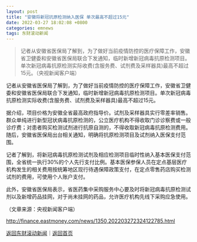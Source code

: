 ```yaml
---
layout: post
title: "安徽将新冠抗原检测纳入医保 单次最高不超过15元"
date: 2022-03-27 18:02:08 +0800
categories: emnews
tags: 东财滚动新闻
---
```

> 记者从安徽省医保局了解到，为了做好当前疫情防控的医疗保障工作，安徽省卫健委和安徽省医保局联合下发通知，临时新增新冠病毒抗原检测项目。单次新冠病毒抗原检测实际收费(含服务费、试剂费及采样器具)最高不超过15元。（央视新闻客户端）

<p>记者从安徽省医保局了解到，为了做好当前疫情防控的医疗保障工作，安徽省卫健委和安徽省医保局联合下发通知，临时新增新冠病毒抗原检测项目。单次新冠病毒抗原检测实际收费(含服务费、试剂费及采样器具)最高不超过15元。</p><p>据介绍，项目价格为安徽全省最高政府指导价。试剂及采样器具实行零差率销售。群众单纯进行新型冠状病毒抗原检测的，公立医疗机构不得收取门诊诊察费或一般诊疗费；对患者购买检测试剂进行抗原自测的，不得收取新冠病毒抗原检测费用。随后，安徽省医保局出台相关通知，明确将抗原检测项目及试剂纳入医保支付范围。</p><p>记者了解到，将新冠病毒抗原检测试剂及相应检测项目临时性纳入基本医保支付范围，全省统一执行30%的个人先行支付比例。基本医保参保人员在定点基层医疗机构发生的相关费用按统筹地区现行待遇保障政策支付，在定点零售药店购买检测试剂的费用，可使用个人账户支付。</p><p>此外，安徽省医保局表示，省医药集中采购服务中心要及时将新冠病毒抗原检测试剂以及新增药品挂网，对于尚未挂网的药品，允许医疗机构先线下采购应急使用。</p><p class="em_media">（文章来源：央视新闻客户端）</p>

<http://finance.eastmoney.com/news/1350,202203272324122785.html>

[返回东财滚动新闻](//finews.withounder.com/emnews/)｜[返回首页](//finews.withounder.com/)